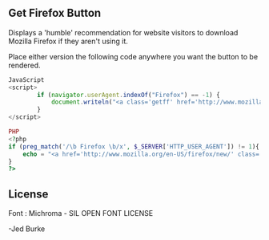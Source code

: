 Get Firefox Button
----------------------

Displays a 'humble' recommendation for website visitors to download Mozilla Firefox if they aren't using it.

Place either version the following code anywhere you want the button to be rendered.

```javascript
JavaScript
<script>		
		if (navigator.userAgent.indexOf("Firefox") == -1) {
			document.writeln("<a class='getff' href='http://www.mozilla.org/en-US/firefox/new/' target='_blank'></a>");
		}
</script>
```

```php
PHP
<?php
if (preg_match('/\b Firefox \b/x', $_SERVER['HTTP_USER_AGENT']) != 1){
	echo = "<a href='http://www.mozilla.org/en-US/firefox/new/' class='getff' target='_blank'></a>";
}
?>
```

License
----------------------
Font : Michroma - SIL OPEN FONT LICENSE

-Jed Burke
